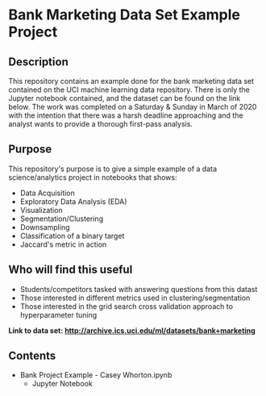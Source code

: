 # Bank Marketing Data Set Example Project

## Description
This repository contains an example done for the bank marketing data set contained on the UCI machine learning data repository.  There is only the Jupyter notebook contained, and the dataset can be found on the link below.  The work was completed on a Saturday & Sunday in March of 2020 with the intention that there was a harsh deadline approaching and the analyst wants to provide a thorough first-pass analysis.
## Purpose
This repository's purpose is to give a simple example of a data science/analytics project in notebooks that shows:
+ Data Acquisition
+ Exploratory Data Analysis (EDA)
+ Visualization
+ Segmentation/Clustering
+ Downsampling
+ Classification of a binary target
+ Jaccard's metric in action
## Who will find this useful
+ Students/competitors tasked with answering questions from this datast
+ Those interested in different metrics used in clustering/segmentation
+ Those interested in the grid search cross validation approach to hyperparameter tuning

**Link to data set: http://archive.ics.uci.edu/ml/datasets/bank+marketing**

## Contents
+ Bank Project Example - Casey Whorton.ipynb
  + Jupyter Notebook
